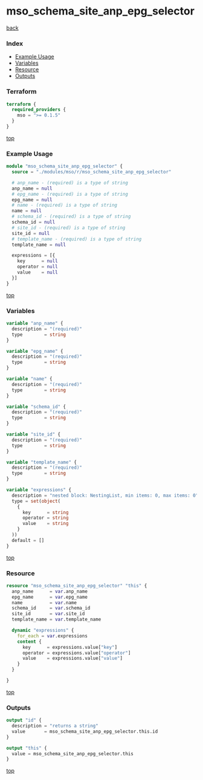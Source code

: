 # mso_schema_site_anp_epg_selector

[back](../mso.md)

### Index

- [Example Usage](#example-usage)
- [Variables](#variables)
- [Resource](#resource)
- [Outputs](#outputs)

### Terraform

```terraform
terraform {
  required_providers {
    mso = ">= 0.1.5"
  }
}
```

[top](#index)

### Example Usage

```terraform
module "mso_schema_site_anp_epg_selector" {
  source = "./modules/mso/r/mso_schema_site_anp_epg_selector"

  # anp_name - (required) is a type of string
  anp_name = null
  # epg_name - (required) is a type of string
  epg_name = null
  # name - (required) is a type of string
  name = null
  # schema_id - (required) is a type of string
  schema_id = null
  # site_id - (required) is a type of string
  site_id = null
  # template_name - (required) is a type of string
  template_name = null

  expressions = [{
    key      = null
    operator = null
    value    = null
  }]
}
```

[top](#index)

### Variables

```terraform
variable "anp_name" {
  description = "(required)"
  type        = string
}

variable "epg_name" {
  description = "(required)"
  type        = string
}

variable "name" {
  description = "(required)"
  type        = string
}

variable "schema_id" {
  description = "(required)"
  type        = string
}

variable "site_id" {
  description = "(required)"
  type        = string
}

variable "template_name" {
  description = "(required)"
  type        = string
}

variable "expressions" {
  description = "nested block: NestingList, min items: 0, max items: 0"
  type = set(object(
    {
      key      = string
      operator = string
      value    = string
    }
  ))
  default = []
}
```

[top](#index)

### Resource

```terraform
resource "mso_schema_site_anp_epg_selector" "this" {
  anp_name      = var.anp_name
  epg_name      = var.epg_name
  name          = var.name
  schema_id     = var.schema_id
  site_id       = var.site_id
  template_name = var.template_name

  dynamic "expressions" {
    for_each = var.expressions
    content {
      key      = expressions.value["key"]
      operator = expressions.value["operator"]
      value    = expressions.value["value"]
    }
  }

}
```

[top](#index)

### Outputs

```terraform
output "id" {
  description = "returns a string"
  value       = mso_schema_site_anp_epg_selector.this.id
}

output "this" {
  value = mso_schema_site_anp_epg_selector.this
}
```

[top](#index)
